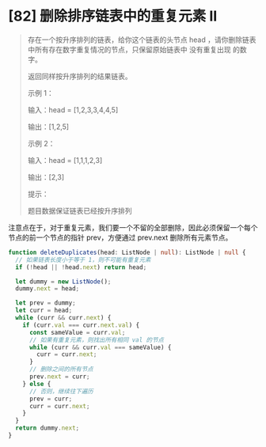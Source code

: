 # [82] 删除排序链表中的重复元素 II

> 存在一个按升序排列的链表，给你这个链表的头节点 head ，请你删除链表中所有存在数字重复情况的节点，只保留原始链表中 没有重复出现 的数字。
>
> 返回同样按升序排列的结果链表。
>
> 示例 1：
>
> 输入：head = [1,2,3,3,4,4,5]
>
> 输出：[1,2,5]
>
> 示例 2：
>
> 输入：head = [1,1,1,2,3]
>
> 输出：[2,3]
>
> 提示：
>
> 题目数据保证链表已经按升序排列

注意点在于，对于重复元素，我们要一个不留的全部删除，因此必须保留一个每个节点的前一个节点的指针 prev，方便通过 prev.next 删除所有元素节点。

```ts
function deleteDuplicates(head: ListNode | null): ListNode | null {
  // 如果链表长度小于等于 1，则不可能有重复元素
  if (!head || !head.next) return head;

  let dummy = new ListNode();
  dummy.next = head;

  let prev = dummy;
  let curr = head;
  while (curr && curr.next) {
    if (curr.val === curr.next.val) {
      const sameValue = curr.val;
      // 如果有重复元素，则找出所有相同 val 的节点
      while (curr && curr.val === sameValue) {
        curr = curr.next;
      }
      // 删除之间的所有节点
      prev.next = curr;
    } else {
      // 否则，继续往下遍历
      prev = curr;
      curr = curr.next;
    }
  }
  return dummy.next;
}
```
